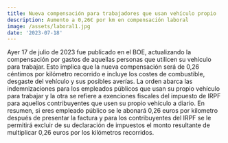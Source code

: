 ```yaml
---
title: Nueva compensación para trabajadores que usan vehículo propio
description: Aumento a 0,26€ por km en compensación laboral
image: /assets/laboral1.jpg
date: '2023-07-18'
---
```


Ayer 17 de julio de 2023 fue publicado en el BOE, actualizando la compensación por gastos de aquellas personas que utilicen su vehículo para trabajar. Esto implica que la nueva compensación será de 0,26 céntimos por kilómetro recorrido e incluye los costes de combustible, desgaste del vehículo y sus posibles averías.
La orden abarca las indemnizaciones para los empleados públicos que usan su propio vehículo para trabajar y la otra se refiere a exenciones fiscales del impuesto de IRPF para aquellos contribuyentes que usen su propio vehículo a diario.
En resumen, si eres empleado público se le abonará 0,26 euros por kilometro después de presentar la factura y para los contribuyentes del IRPF se le permitirá excluir de su declaración de impuestos el monto resultante de multiplicar 0,26 euros por los kilómetros recorridos.
